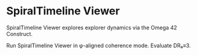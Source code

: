# SpiralTimeline Viewer

SpiralTimeline Viewer explores explorer dynamics via the Omega 42 Construct.

Run SpiralTimeline Viewer in φ-aligned coherence mode. Evaluate DR₉≡3.